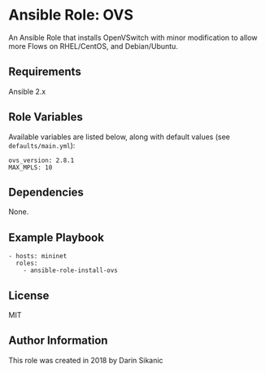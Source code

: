 # Ansible Role: OVS

An Ansible Role that installs OpenVSwitch with minor modification to allow more Flows on RHEL/CentOS, and Debian/Ubuntu.

## Requirements

Ansible 2.x

## Role Variables

Available variables are listed below, along with default values (see `defaults/main.yml`):

    ovs_version: 2.8.1
    MAX_MPLS: 10


## Dependencies

None.

## Example Playbook

    - hosts: mininet
      roles:
        - ansible-role-install-ovs


## License

MIT

## Author Information

This role was created in 2018 by Darin Sikanic
